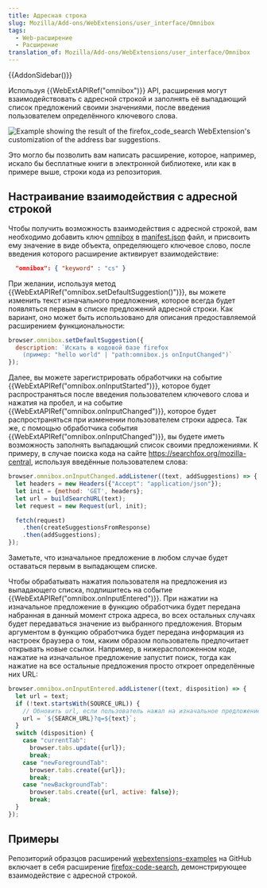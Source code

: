 ```yaml
---
title: Адресная строка
slug: Mozilla/Add-ons/WebExtensions/user_interface/Omnibox
tags:
  - Web-расширение
  - Расширение
translation_of: Mozilla/Add-ons/WebExtensions/user_interface/Omnibox
---
```

{{AddonSidebar()}}

Используя {{WebExtAPIRef("omnibox")}} API, расширения могут взаимодействовать с адресной строкой и заполнять её выпадающий список предложений своими значениями, после введения пользователем определённого ключевого слова.

![Example showing the result of the firefox_code_search WebExtension's customization of the address bar suggestions.](https://mdn.mozillademos.org/files/15749/omnibox_example_small.png)

Это могло бы позволить вам написать расширение, которое, например, искало бы бесплатные книги в электронной библиотеке, или как в примере выше, строки кода из репозитория.

## Настраивание взаимодействия с адресной строкой

Чтобы получить возможность взаимодействия с адресной строкой, вам необходимо добавить ключ [omnibox](/ru/docs/Mozilla/Add-ons/WebExtensions/manifest.json/omnibox) в [manifest.json](/ru/docs/Mozilla/Add-ons/WebExtensions/manifest.json) файл, и присвоить ему значение в виде объекта, определяющего ключевое слово, после введения которого расширение активирует взаимодействие:

```json
  "omnibox": { "keyword" : "cs" }
```

При желании, используя метод {{WebExtAPIRef("omnibox.setDefaultSuggestion()")}}, вы можете изменить текст изначального предложения, которое всегда будет появляться первым в списке предложений адресной строки. Как вариант, оно может быть использовано для описания предоставляемой расширением функциональности:

```js
browser.omnibox.setDefaultSuggestion({
  description: `Искать в кодовой базе firefox
    (пример: "hello world" | "path:omnibox.js onInputChanged")`
});
```

Далее, вы можете зарегистрировать обработчики на событие {{WebExtAPIRef("omnibox.onInputStarted")}}, которое будет распространяться после введения пользователем ключевого слова и нажатия на пробел, и на событие {{WebExtAPIRef("omnibox.onInputChanged")}}, которое будет распространяться при изменении пользователем строки адреса. Так же, с помощью обработчика события {{WebExtAPIRef("omnibox.onInputChanged")}}, вы будете иметь возможность заполнять выпадающий список своими предложениями. К примеру, в случае поиска кода на сайте <https://searchfox.org/mozilla-central>, используя введённые пользователем слова:

```js
browser.omnibox.onInputChanged.addListener((text, addSuggestions) => {
  let headers = new Headers({"Accept": "application/json"});
  let init = {method: 'GET', headers};
  let url = buildSearchURL(text);
  let request = new Request(url, init);

  fetch(request)
    .then(createSuggestionsFromResponse)
    .then(addSuggestions);
});
```

Заметьте, что изначальное предложение в любом случае будет оставаться первым в выпадающем списке.

Чтобы обрабатывать нажатия пользователя на предложения из выпадающего списка, подпишитесь на событие {{WebExtAPIRef("omnibox.onInputEntered")}}. При нажатии на изначальное предложение в функцию обработчика будет передана набранная в данный момент строка адреса, во всех остальных случаях будет передаваться значение из выбранного предложения. Вторым аргументом в функцию обработчика будет передана информация из настроек браузера о том, каким образом пользователь предпочитает открывать новые ссылки. Например, в нижерасположенном коде, нажатие на изначальное предложение запустит поиск, тогда как нажатие на все остальные предложения просто откроет определённые них URL:

```js
browser.omnibox.onInputEntered.addListener((text, disposition) => {
  let url = text;
  if (!text.startsWith(SOURCE_URL)) {
    // Обновить url, если пользователь нажал на изначальное предложение.
    url = `${SEARCH_URL}?q=${text}`;
  }
  switch (disposition) {
    case "currentTab":
      browser.tabs.update({url});
      break;
    case "newForegroundTab":
      browser.tabs.create({url});
      break;
    case "newBackgroundTab":
      browser.tabs.create({url, active: false});
      break;
  }
});
```

## Примеры

Репозиторий образцов расширений [webextensions-examples](https://github.com/mdn/webextensions-examples) на GitHub включает в себя расширение [firefox-code-search](https://github.com/mdn/webextensions-examples/tree/master/firefox-code-search), демонстрирующее взаимодействие с адресной строкой.

